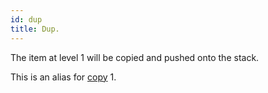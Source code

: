 ```yaml
---
id: dup
title: Dup.
---
```


The item at level 1 will be copied and pushed onto the stack.

This is an alias for [copy] 1.


[copy]: copy.md